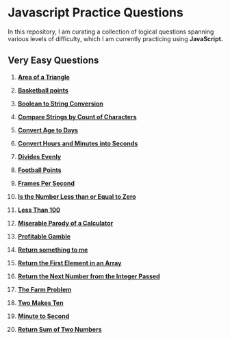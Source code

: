 # Javascript Practice Questions
In this repository, I am curating a collection of logical questions spanning various levels of difficulty, which I am currently practicing using **JavaScript.**

## Very Easy Questions

1) [ **Area of a Triangle**](https://github.com/mk-manishkumar/javascript-practice-questions/blob/Manish/Very%20Easy%20Questions/Area%20of%20a%20Triangle.js)
2) [ **Basketball points**](https://github.com/mk-manishkumar/javascript-practice-questions/blob/Manish/Very%20Easy%20Questions/Basketball%20points.js)
3) [**Boolean to String Conversion**](https://github.com/mk-manishkumar/javascript-practice-questions/blob/Manish/Very%20Easy%20Questions/Boolean%20to%20String%20Conversion.js)
4) [ **Compare Strings by Count of Characters**](https://github.com/mk-manishkumar/javascript-practice-questions/blob/Manish/Very%20Easy%20Questions/Compare%20Strings%20by%20Count%20of%20Characters.js)
5) [ **Convert Age to Days**](https://github.com/mk-manishkumar/javascript-practice-questions/blob/Manish/Very%20Easy%20Questions/Convert%20Age%20to%20Days.js)
6) [ **Convert Hours and Minutes into Seconds**](https://github.com/mk-manishkumar/javascript-practice-questions/blob/Manish/Very%20Easy%20Questions/Convert%20Hours%20and%20Minutes%20into%20Seconds.js)
7) [ **Divides Evenly**](https://github.com/mk-manishkumar/javascript-practice-questions/blob/Manish/Very%20Easy%20Questions/Divides%20Evenly.js)
8) [**Football Points**](https://github.com/mk-manishkumar/javascript-practice-questions/blob/Manish/Very%20Easy%20Questions/Football%20Points.js)
9) [ **Frames Per Second**](https://github.com/mk-manishkumar/javascript-practice-questions/blob/Manish/Very%20Easy%20Questions/Frames%20Per%20Second.js)
10) [ **Is the Number Less than or Equal to Zero**](https://github.com/mk-manishkumar/javascript-practice-questions/blob/Manish/Very%20Easy%20Questions/Is%20the%20Number%20Less%20than%20or%20Equal%20to%20Zero.js)

11) [ **Less Than 100**](https://github.com/mk-manishkumar/javascript-practice-questions/blob/Manish/Very%20Easy%20Questions/Less%20Than%20100.js)
12) [ **Miserable Parody of a Calculator**](https://github.com/mk-manishkumar/javascript-practice-questions/blob/Manish/Very%20Easy%20Questions/Miserable%20Parody%20of%20a%20Calculator.js)
13) [ **Profitable Gamble**](https://github.com/mk-manishkumar/javascript-practice-questions/blob/Manish/Very%20Easy%20Questions/Profitable%20Gamble.js)
14) [ **Return something to me**](https://github.com/mk-manishkumar/javascript-practice-questions/blob/Manish/Very%20Easy%20Questions/Return%20something%20to%20me.js)
15) [ **Return the First Element in an Array**](https://github.com/mk-manishkumar/javascript-practice-questions/blob/Manish/Very%20Easy%20Questions/Return%20the%20First%20Element%20in%20an%20Array.js)
16) [**Return the Next Number from the Integer Passed**](https://github.com/mk-manishkumar/javascript-practice-questions/blob/Manish/Very%20Easy%20Questions/Return%20the%20Next%20Number%20from%20the%20Integer%20Passed.js)
17) [ **The Farm Problem**](https://github.com/mk-manishkumar/javascript-practice-questions/blob/Manish/Very%20Easy%20Questions/The%20Farm%20Problem.js)
18) [ **Two Makes Ten**](https://github.com/mk-manishkumar/javascript-practice-questions/blob/Manish/Very%20Easy%20Questions/Two%20Makes%20Ten.js)
19) [ **Minute to Second**](https://github.com/mk-manishkumar/javascript-practice-questions/blob/Manish/Very%20Easy%20Questions/minute%20to%20second.js)
20) [ **Return Sum of Two Numbers**](https://github.com/mk-manishkumar/javascript-practice-questions/blob/Manish/Very%20Easy%20Questions/return%20sum%20of%20two%20numbers.js)
